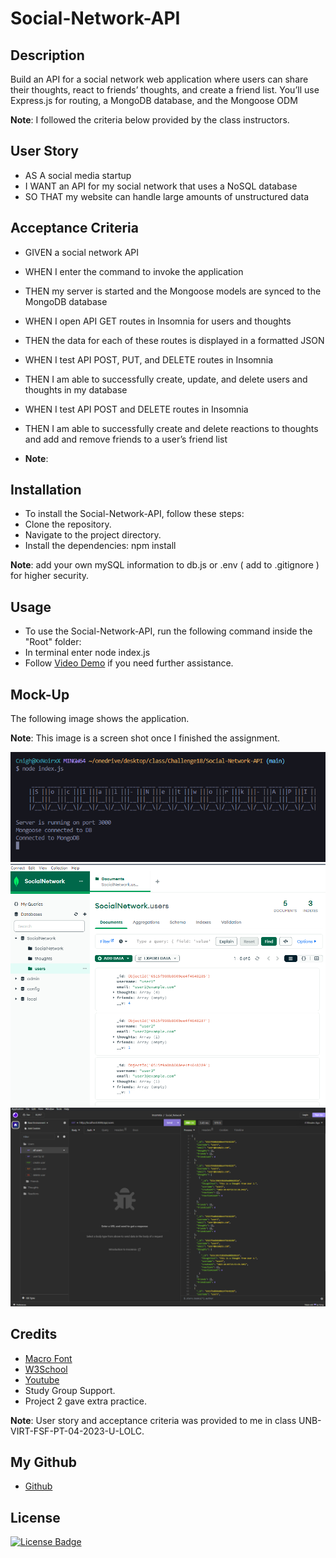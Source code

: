# Social-Network-API

## Description
Build an API for a social network web application where users can share their thoughts, react to friends’ thoughts, and create a friend list. You’ll use Express.js for routing, a MongoDB database, and the Mongoose ODM


**Note**: I followed the criteria below provided by the class instructors.

## User Story

- AS A social media startup
- I WANT an API for my social network that uses a NoSQL database
- SO THAT my website can handle large amounts of unstructured data


## Acceptance Criteria

- GIVEN a social network API
- WHEN I enter the command to invoke the application
- THEN my server is started and the Mongoose models are synced to the MongoDB database
- WHEN I open API GET routes in Insomnia for users and thoughts
- THEN the data for each of these routes is displayed in a formatted JSON
- WHEN I test API POST, PUT, and DELETE routes in Insomnia
- THEN I am able to successfully create, update, and delete users and thoughts in my database
- WHEN I test API POST and DELETE routes in Insomnia
- THEN I am able to successfully create and delete reactions to thoughts and add and remove friends to a user’s friend list


- **Note**: 

 ## Installation
 - To install the Social-Network-API, follow these steps:
 - Clone the repository.
 - Navigate to the project directory.
 - Install the dependencies: npm install
 
 

**Note**: add your own mySQL information to db.js or .env ( add to .gitignore ) for higher security.

 ## Usage
 - To use the Social-Network-API, run the following command inside the "Root" folder:
 - In terminal enter node index.js 
 - Follow [Video Demo](https://www.dropbox.com/scl/fi/zpxbm6511vli8un09uqgz/Challenge18.mp4?rlkey=q3nu4bn59czhrpfllh2igdh3g&dl=0) if you need further assistance.
 

## Mock-Up

The following image shows the application.

**Note**: This image is a screen shot once I finished the assignment.

![Social-Network-API](/assets/screenshot1.png)
![Social-Network-API](/assets/screenshot2.png)
![Social-Network-API](/assets/screenshot3.png)


## Credits
- [Macro Font](https://patorjk.com/software/taag/#p=display&f=Small%20Keyboard&t=Social-Network-API)
- [W3School](https://www.w3schools.in/mongodb/introduction-to-nosql)
- [Youtube](https://www.youtube.com/watch?v=otX_6AHEJoE&list=PLCUK9GC4F-GXFi36P20KBWlmexZCXPr5v)
- Study Group Support.
- Project 2 gave extra practice.


**Note**: User story and acceptance criteria was provided to me in class
 UNB-VIRT-FSF-PT-04-2023-U-LOLC.

## My Github

- [Github](https://github.com/xNoirNightx/Social-Network-API)

## License

[![License Badge](https://img.shields.io/badge/License-MIT-yellow.svg)](https://opensource.org/licenses/MIT)
